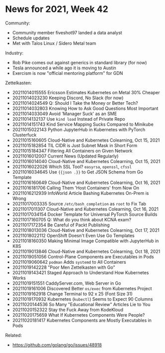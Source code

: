 # News for 2021, Week 42

Community:

* Community member fiveshot97 landed a data analyst
* Schedule updates
* Met with Talos Linux / Sidero Metal team

Industry:

* Rob Pike comes out against generics in standard library (for now)
* Tesla announced a while ago it is moving to Austin
* Exercism is now "official mentoring platform" for GDN

Zettelkasten:

*  20211014015555 Ericsson Estimates Kubernetes on Metal 30% Cheaper
*  20211014023230 Keeping Discord, No Slack (for now)
*  20211014024549 Q: Should I Take the Money or Better Tech?
*  20211014032803 Knowing How to Ask Good Questions Most Important
*  20211014033049 Avoid 'Manager Suck' as an SME
*  20211014132137 Use `kind load` Instead of Private Repo
*  20211014151743 Kind Service Mapping Sucks Compared to Minikube
*  20211015022143 Python JupyterHub in Kubernetes with PyTorch Clusterfuck
*  20211015160605 Cloud-Native and Kubernetes Colearning, Oct 15, 2021
*  20211015182854 TIL CIDR is Just Subnet Mask in Short Form
*  20211015184347 Filtering All Containers on Given Network
*  20211016012007 Current News (Updated Regularly)
*  20211016014040 Cloud-Native and Kubernetes Colearning, Oct 15, 2021
*  20211016022026 Which SSL Tool? `easyrsa`, `openssl`, `cfssl`
*  20211016034645 Use `{{json .}}` to Get JSON Schema from Go Template
*  20211016160649 Cloud-Native and Kubernetes Colearning, Oct 16, 2021
*  20211016181706 Calling Them 'Host Containers' from Now On
*  20211016212939 InfoWorld Article Bashing Kubernetes On-Prem is Wrong
*  20211017003335 Source `/etc/bash_completion` as `root` to Fix Tab
*  20211017011307 Cloud-Native and Kubernetes Colearning, Oct 16, 2021
*  20211017034154 Docker Template for Universal PyTorch Source Builds
*  20211017160705 Q: What do you think about KCNA exam?
*  20211017172354 Be Careful of Packt Publishing
*  20211018013036 Cloud-Native and Kubernetes Colearning, Oct 17, 2021
*  20211018022112 OpenShift Doesn't Even Use Go Templates
*  20211018160350 Making Minimal Image Compatible with JupyterHub in K8S
*  20211019013846 Cloud-Native and Kubernetes Colearning, Oct 18, 2021
*  20211019051056 Control-Plane Components are Executables in Pods
*  20211019060642 `podman` Adds `systemd` to All Containers
*  20211019142228 "Poor Men Zettelkasten with Go"
*  20211019143421 Staged Approach to Understand How Kubernetes Works
*  20211019151551 CaddyServer.com, Web Server in Go
*  20211019161006 Discovered Better `os/exec` from Kubernetes Project
*  20211019162918 Change Terminal to 92 x 25 (Font Size 31)
*  20211019170932 Kubernetes (`kubectl`) Seems to Expect 90 Columns
*  20211020144536 So Many "Educational Review" Articles Lie to You
*  20211020152322 Stay the Fuck Away from KodeKloud
*  20211020175659 What If Kubernetes Components Were People?
*  20211020181417 Kubernetes Components are Mostly Executables in Pods

Related:

* <https://github.com/golang/go/issues/48918>
